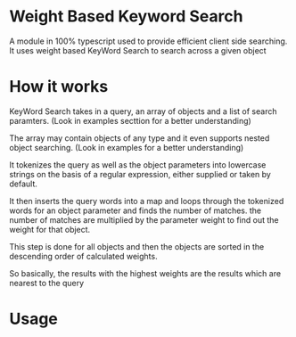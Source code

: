 # Weight Based Keyword Search
A module in 100% typescript used to provide efficient client side searching. It uses weight based KeyWord Search to search across a given object

# How it works
KeyWord Search takes in a query, an array of objects and a list of search paramters. (Look in examples secttion for a better understanding)

The array may contain objects of any type and it even supports nested object searching. (Look in examples for a better understanding)

It tokenizes the query as well as the object parameters into lowercase strings on the basis of a regular expression, either supplied or taken by default.

It then inserts the query words into a map and loops through the tokenized words for an object parameter and finds the number of matches. the number of matches are multiplied by the parameter weight to find out the weight for that object.

This step is done for all objects and then the objects are sorted in the descending order of calculated weights.

So basically, the results with the highest weights are the results which are nearest to the query

# Usage

